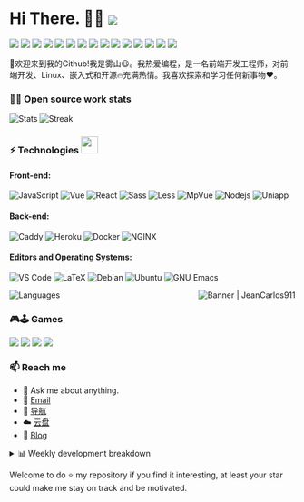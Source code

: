 # Hi There. 👋🤓  <img align="center" src="https://profile-counter.glitch.me/beer-on-ice/count.svg" />

 <p>
  <img src="http://views.whatilearened.today/views/github/beer-on-ice/views.svg"/>
  <a href="https://github.com/beer-on-ice/"><img src="https://img.shields.io/github/followers/beer-on-ice?color=%234CC61E&label=GitHub%20Followers%20%3A"/></a>
  <a href="https://github.com/beer-on-ice/"><img src="https://badges.frapsoft.com/os/v2/open-source.svg?v=103"/></a>
  <a href="mailto:li997477295@outlook.com"><img src="https://img.shields.io/badge/Ask%20me-anything-1abc9c.svg"/></a>
  <a href="https://www.vuejs.com"><img src="https://img.shields.io/badge/Front End-VUEJS-42b883"/></a>
  <a href="https://nodejs.org"><img src="https://img.shields.io/badge/Back End-Node.js-f55247"/></a>
  <a href="https://www.mongodb.com"><img src="https://img.shields.io/badge/Database-MongoDB-orange"/></a>
  <a href="https://shields.io/"><img src="https://img.shields.io/badge/badges-awesome-green.svg"/></a>
  <a href="https://www.linkedin.com/in/%E9%94%A6-%E6%9D%8E-239a4b183/"><img src="https://img.shields.io/badge/LinkedIn-contact%20me-blue"></a>
  <a href="https://blog.missss.net"><img src="https://img.shields.io/badge/Blog-孤独的箭-red"></a>
  <img src="https://img.shields.io/website?label=Website%20status%20%3A&url=https%3A%2F%2Fdaniels-roth-stan.fr%2F"/>
  <a href="https://www.archlinux.org/"><img src="https://img.shields.io/badge/OS-Arch%20Linux-33aadd?style=flat-square&logo=arch-linux&logoColor=ffffff"></a>
  <a href="https://www.apple.com/"><img src="https://img.shields.io/badge/apple-iphone-f5010c?style=flat-square&logo=apple&logoColor=ffffff"></a>
  <a href="javascript:;"><img src="https://img.shields.io/badge/-Nintendo%20Switch-e60012?style=flat-square&logo=nintendo%20switch&logoColor=ffffff"></a>
  <a href="javascript:;"><img src="https://img.shields.io/badge/Steam-171a21?style=flat-square&logo=steam&logoColor=ffffff"></a>
 </p>
 


🎉欢迎来到我的Github!我是雾山😃。我热爱编程，是一名前端开发工程师，对前端开发、Linux、嵌入式和开源🔥充满热情。我喜欢探索和学习任何新事物❤️。

### 👨‍💻 Open source work stats

![Stats](https://readme-steel.vercel.app/api?username=beer-on-ice&include_all_commits=true&hide_border=true&theme=kacho_ga) 
![Streak](https://github-readme-streak-stats.herokuapp.com/?user=beer-on-ice&theme=highcontrast) 

### ⚡ Technologies <img src="https://media.giphy.com/media/WUlplcMpOCEmTGBtBW/giphy.gif" width="30">

#### Front-end:

![JavaScript](https://img.shields.io/badge/-JavaScript-%23F7DF1C?style=flat-square&logo=javascript&logoColor=000000&color=d1b01f)
![Vue](https://img.shields.io/badge/-Vue-%23F7DF1C?style=flat-square&logo=vue&logoColor=000000&color=d1b01f)
![React](https://img.shields.io/badge/-React-%23282C34?style=flat-square&logo=react)
![Sass](https://img.shields.io/badge/-Sass-%23CC6699?style=flat-square&logo=sass&logoColor=ffffff)
![Less](https://img.shields.io/badge/-Less-%23CC6699?style=flat-square&logo=Less&logoColor=ffffff)
![MpVue](http://img.shields.io/badge/-MpVue-CC0000?style=flat-square&logo=MpVue&logoColor=ffffff)
![Nodejs](https://img.shields.io/badge/-Nodejs-black?style=flat-square&logo=Node.js&logoColor=00d632)
![Uniapp](http://img.shields.io/badge/-Uniapp-000000?style=flat-square&logo=uniapp&logoColor=ffffff)


#### Back-end:

![Caddy](https://img.shields.io/badge/-Caddy-E10098?style=flat-square&logo=caddy&logoColor=ffffff)
![Heroku](https://img.shields.io/badge/-Heroku-430098?style=flat-square&logo=heroku&logoColor=ffffff)
![Docker](https://img.shields.io/badge/-Docker-black?style=flat-square&logo=docker)
![NGINX](http://img.shields.io/badge/-NGINX-269539?style=flat-square&logo=nginx&logoColor=ffffff)


#### Editors and Operating Systems:

![VS Code](http://img.shields.io/badge/-VS%20Code-007ACC?style=flat-square&logo=visual-studio-code&logoColor=ffffff)
![LaTeX](http://img.shields.io/badge/-LaTeX-008080?style=flat-square&logo=latex&logoColor=ffffff)
![Debian](http://img.shields.io/badge/-Debian-A81D33?style=flat-square&logo=debian&logoColor=ffffff)
![Ubuntu](http://img.shields.io/badge/-Ubuntu-AB2B28?style=flat-square&logo=ubuntu&logoColor=ffffff)
![GNU Emacs](http://img.shields.io/badge/-GNU%20Emacs-7F5AB6?style=flat-square&logo=gnu-emacs&logoColor=ffffff)

<!-- <img align='right' src='https://octodex.github.com/images/hula_loop_octodex03.gif' width='200"'> -->
<img align='right' alt="Banner | JeanCarlos911" src="https://i.imgur.com/34fiEUG.gif" />

![Languages](https://readme-steel.vercel.app/api/top-langs/?username=beer-on-ice&&show_icons=true&hide_border=true&theme=graywhite&layout=compact&langs_count=8&exclude_repo=CloudflareWarp)

### 🎮🕹 Games
[<img src="https://img.shields.io/badge/playstation-%23107C10.svg?&style=for-the-badge&logo=playstation&logoColor=white" />](https://missss.net/)
[<img src="https://img.shields.io/badge/Steam-%23000000.svg?&style=for-the-badge&logo=steam&logoColor=white" />](https://missss.net/)
[<img src="https://img.shields.io/badge/Origin-%83000000.svg?&style=for-the-badge&logo=origin&logoColor=white" />](https://missss.net/)
[<img src="https://img.shields.io/badge/Bilzzard-%12000000.svg?&style=for-the-badge&logo=bilzzard&logoColor=white" />](https://missss.net/)

### 📫 Reach me 

- 💬 Ask me about anything.
- 📧 <a href="mailto:li997477295@outlook.com">Email</a>
- 💼 <a href= "https://missss.net/">导航</a>
- ☁️ <a href = "https://pan.missss.net/">云盘</a>
- 📖 <a href = "https://blog.missss.net/">Blog</a>

<details>

<summary>📊 Weekly development breakdown</summary>

<!--START_SECTION:waka-->
```text
Week: 26 July, 2021 - 01 August, 2021

Other        6 hrs 27 mins   ████████████████████▓░░░░   82.03 % 
Vue.js       1 hr 14 mins    ████░░░░░░░░░░░░░░░░░░░░░   15.68 % 
JavaScript   10 mins         ▓░░░░░░░░░░░░░░░░░░░░░░░░   02.28 % 
```
<!--END_SECTION:waka-->

 <!-- steam-box start -->
 <!-- steam-box end -->
 
 <!-- netease-music-box start -->
 <!-- netease-music-box end -->
</details>

Welcome to do ⭐ my repository if you find it interesting, at least your star could make me stay on track and be motivated.
